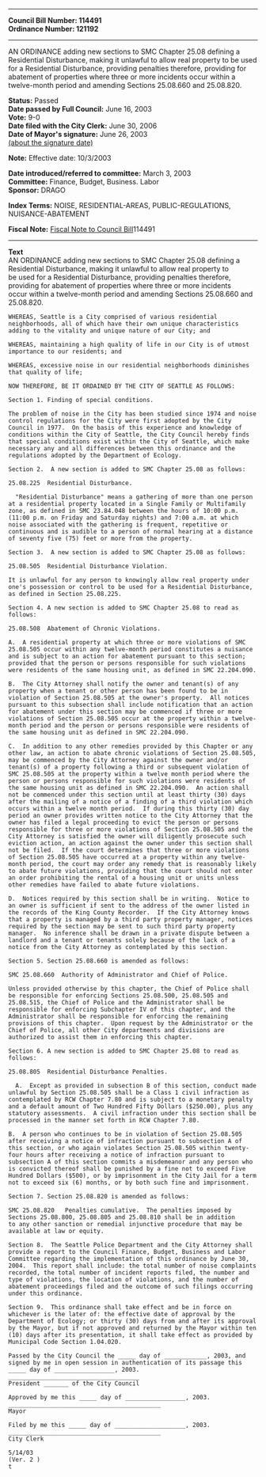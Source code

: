 * * * * *  
  
**Council Bill Number: [](#h0)[](#h2)114491**   
**Ordinance Number: 121192**  
  
* * * * *  
  
AN ORDINANCE adding new sections to SMC Chapter 25.08 defining a Residential Disturbance, making it unlawful to allow real property to be used for a Residential Disturbance, providing penalties therefore, providing for abatement of properties where three or more incidents occur within a twelve-month period and amending Sections 25.08.660 and 25.08.820.  
  
**Status:** Passed   
**Date passed by Full Council:** June 16, 2003   
**Vote:** 9-0   
**Date filed with the City Clerk:** June 30, 2006   
**Date of Mayor's signature:** June 26, 2003   
[(about the signature date)](/~public/approvaldate.htm)   
  
**Note:** Effective date: 10/3/2003  
  
  
**Date introduced/referred to committee:** March 3, 2003   
**Committee:** Finance, Budget, Business. Labor   
**Sponsor:** DRAGO   
  
**Index Terms:** NOISE, RESIDENTIAL-AREAS, PUBLIC-REGULATIONS, NUISANCE-ABATEMENT  
  
**Fiscal Note:** [Fiscal Note to Council Bill](http://clerk.seattle.gov/~public/fnote/114491.htm)[](#h1)[](#h3)114491  
  
* * * * *  
  
**Text**  
    AN ORDINANCE adding new sections to SMC Chapter 25.08 defining a  
    Residential Disturbance, making it unlawful to allow real property to  
    be used for a Residential Disturbance, providing penalties therefore,  
    providing for abatement of properties where three or more incidents  
    occur within a twelve-month period and amending Sections 25.08.660 and  
    25.08.820.  
  
    WHEREAS, Seattle is a City comprised of various residential  
    neighborhoods, all of which have their own unique characteristics  
    adding to the vitality and unique nature of our City; and  
  
    WHEREAS, maintaining a high quality of life in our City is of utmost  
    importance to our residents; and  
  
    WHEREAS, excessive noise in our residential neighborhoods diminishes  
    that quality of life;  
  
    NOW THEREFORE, BE IT ORDAINED BY THE CITY OF SEATTLE AS FOLLOWS:  
  
    Section 1. Finding of special conditions.  
  
    The problem of noise in the City has been studied since 1974 and noise  
    control regulations for the City were first adopted by the City  
    Council in 1977.  On the basis of this experience and knowledge of  
    conditions within the City of Seattle, the City Council hereby finds  
    that special conditions exist within the City of Seattle, which make  
    necessary any and all differences between this ordinance and the  
    regulations adopted by the Department of Ecology.  
  
    Section 2.  A new section is added to SMC Chapter 25.08 as follows:  
  
    25.08.225  Residential Disturbance.  
  
      "Residential Disturbance" means a gathering of more than one person  
    at a residential property located in a Single Family or Multifamily  
    zone, as defined in SMC 23.84.048 between the hours of 10:00 p.m.  
    (11:00 p.m. on Friday and Saturday nights) and 7:00 a.m. at which  
    noise associated with the gathering is frequent, repetitive or  
    continuous and is audible to a person of normal hearing at a distance  
    of seventy five (75) feet or more from the property.  
  
    Section 3.  A new section is added to SMC Chapter 25.08 as follows:  
  
    25.08.505  Residential Disturbance Violation.  
  
    It is unlawful for any person to knowingly allow real property under  
    one's possession or control to be used for a Residential Disturbance,  
    as defined in Section 25.08.225.  
  
    Section 4. A new section is added to SMC Chapter 25.08 to read as  
    follows:  
  
    25.08.508  Abatement of Chronic Violations.  
  
    A.  A residential property at which three or more violations of SMC  
    25.08.505 occur within any twelve-month period constitutes a nuisance  
    and is subject to an action for abatement pursuant to this section;  
    provided that the person or persons responsible for such violations  
    were residents of the same housing unit, as defined in SMC 22.204.090.  
  
    B.  The City Attorney shall notify the owner and tenant(s) of any  
    property when a tenant or other person has been found to be in  
    violation of Section 25.08.505 at the owner's property.  All notices  
    pursuant to this subsection shall include notification that an action  
    for abatement under this section may be commenced if three or more  
    violations of Section 25.08.505 occur at the property within a twelve-  
    month period and the person or persons responsible were residents of  
    the same housing unit as defined in SMC 22.204.090.  
  
    C.  In addition to any other remedies provided by this Chapter or any  
    other law, an action to abate chronic violations of Section 25.08.505,  
    may be commenced by the City Attorney against the owner and/or  
    tenant(s) of a property following a third or subsequent violation of  
    SMC 25.08.505 at the property within a twelve month period where the  
    person or persons responsible for such violations were residents of  
    the same housing unit as defined in SMC 22.204.090.  An action shall  
    not be commenced under this section until at least thirty (30) days  
    after the mailing of a notice of a finding of a third violation which  
    occurs within a twelve month period.  If during this thirty (30) day  
    period an owner provides written notice to the City Attorney that the  
    owner has filed a legal proceeding to evict the person or persons  
    responsible for three or more violations of Section 25.08.505 and the  
    City Attorney is satisfied the owner will diligently prosecute such  
    eviction action, an action against the owner under this section shall  
    not be filed.  If the court determines that three or more violations  
    of Section 25.08.505 have occurred at a property within any twelve-  
    month period, the court may order any remedy that is reasonably likely  
    to abate future violations, providing that the court should not enter  
    an order prohibiting the rental of a housing unit or units unless  
    other remedies have failed to abate future violations.  
  
    D.  Notices required by this section shall be in writing.  Notice to  
    an owner is sufficient if sent to the address of the owner listed in  
    the records of the King County Recorder.  If the City Attorney knows  
    that a property is managed by a third party property manager, notices  
    required by the section may be sent to such third party property  
    manager.  No inference shall be drawn in a private dispute between a  
    landlord and a tenant or tenants solely because of the lack of a  
    notice from the City Attorney as contemplated by this section.  
  
    Section 5. Section 25.08.660 is amended as follows:  
  
    SMC 25.08.660  Authority of Administrator and Chief of Police.  
  
    Unless provided otherwise by this chapter, the Chief of Police shall  
    be responsible for enforcing Sections 25.08.500, 25.08.505 and  
    25.08.515, the Chief of Police and the Administrator shall be  
    responsible for enforcing Subchapter IV of this chapter, and the  
    Administrator shall be responsible for enforcing the remaining  
    provisions of this chapter.  Upon request by the Administrator or the  
    Chief of Police, all other City departments and divisions are  
    authorized to assist them in enforcing this chapter.  
  
    Section 6. A new section is added to SMC Chapter 25.08 to read as  
    follows:  
  
    25.08.805  Residential Disturbance Penalties.  
  
      A.  Except as provided in subsection B of this section, conduct made  
    unlawful by Section 25.08.505 shall be a Class 1 civil infraction as  
    contemplated by RCW Chapter 7.80 and is subject to a monetary penalty  
    and a default amount of Two Hundred Fifty Dollars ($250.00), plus any  
    statutory assessments.  A civil infraction under this section shall be  
    processed in the manner set forth in RCW Chapter 7.80.  
  
    B.  A person who continues to be in violation of Section 25.08.505  
    after receiving a notice of infraction pursuant to subsection A of  
    this section, or who again violates Section 25.08.505 within twenty-  
    four hours after receiving a notice of infraction pursuant to  
    subsection A of this section commits a misdemeanor and any person who  
    is convicted thereof shall be punished by a fine not to exceed Five  
    Hundred Dollars ($500), or by imprisonment in the City Jail for a term  
    not to exceed six (6) months, or by both such fine and imprisonment.  
  
    Section 7. Section 25.08.820 is amended as follows:  
  
    SMC 25.08.820   Penalties cumulative.  The penalties imposed by  
    Sections 25.08.800, 25.08.805 and 25.08.810 shall be in addition  
    to any other sanction or remedial injunctive procedure that may be  
    available at law or equity.  
  
    Section 8.  The Seattle Police Department and the City Attorney shall  
    provide a report to the Council Finance, Budget, Business and Labor  
    Committee regarding the implementation of this ordinance by June 30,  
    2004.  This report shall include: the total number of noise complaints  
    recorded, the total number of incident reports filed, the number and  
    type of violations, the location of violations, and the number of  
    abatement proceedings filed and the outcome of such filings occurring  
    under this ordinance.  
  
    Section 9.  This ordinance shall take effect and be in force on  
    whichever is the later of: the effective date of approval by the  
    Department of Ecology; or thirty (30) days from and after its approval  
    by the Mayor, but if not approved and returned by the Mayor within ten  
    (10) days after its presentation, it shall take effect as provided by  
    Municipal Code Section 1.04.020.  
  
    Passed by the City Council the _____ day of ____________, 2003, and  
    signed by me in open session in authentication of its passage this  
    _____ day of _________________, 2003.  
    _____________________________________  
    President _______ of the City Council  
  
    Approved by me this _____ day of _________________, 2003.  
    ___________________________________________  
    Mayor  
  
    Filed by me this _____ day of ____________________, 2003.  
    ___________________________________________  
    City Clerk  
  
    5/14/03  
    (Ver. 2 )  
    t  

